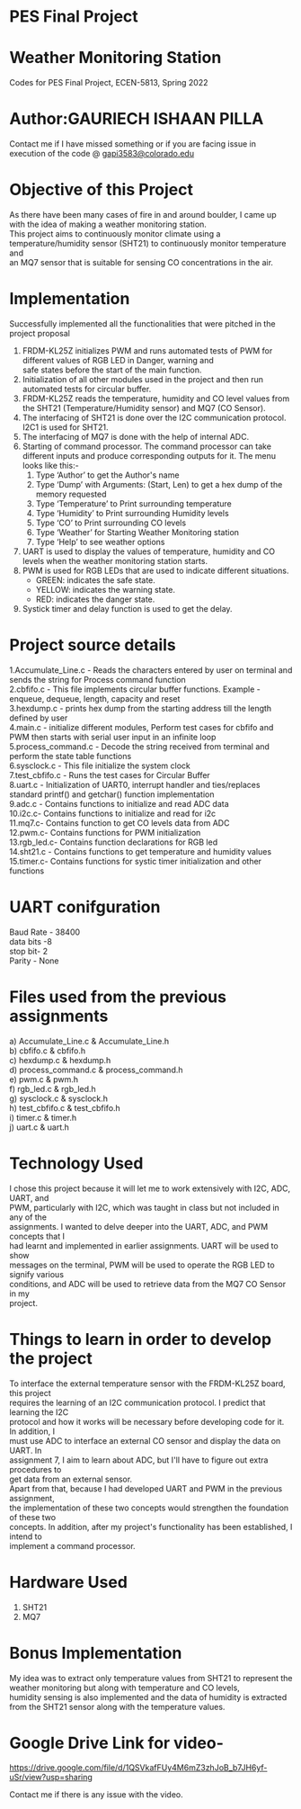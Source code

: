 # PES Final Project
# Weather Monitoring Station

Codes for PES Final Project, ECEN-5813, Spring 2022</br>

# Author:GAURIECH ISHAAN PILLA </br>

Contact me if I have missed something or if you are facing issue in execution of the code @ gapi3583@colorado.edu </br>

# Objective of this Project <br/>
As there have been many cases of fire in and around boulder, I came up with the idea of making a weather monitoring station. <br/>
This project aims to continuously monitor climate using a temperature/humidity sensor (SHT21) to continuously monitor temperature and <br/>
an MQ7 sensor that is suitable for sensing CO concentrations in the air. <br/>

# Implementation <br/>
Successfully implemented all the functionalities that were pitched in the project proposal <br/>

1) FRDM-KL25Z initializes PWM and runs automated tests of PWM for different values of RGB LED in Danger, warning and <br/>
safe states before the start of the main function. <br/>
2) Initialization of all other modules used in the project and then run automated tests for circular buffer. <br/>
3) FRDM-KL25Z reads the temperature, humidity and CO level values from the SHT21 (Temperature/Humidity sensor) and MQ7 (CO Sensor).  <br/>
4) The interfacing of SHT21 is done over the I2C communication protocol. I2C1 is used for SHT21. <br/>
5) The interfacing of MQ7 is done with the help of internal ADC. <br/>
6) Starting of command processor. The command processor can take different inputs and produce corresponding outputs for it. The menu looks like this:- <br/>
	1.	Type ‘Author’ to get the Author's name <br/>
	2.	Type ‘Dump’ with Arguments: (Start, Len) to get a hex dump of the memory requested <br/>
	3.	Type ‘Temperature’ to Print surrounding temperature <br/>
	4.	Type ‘Humidity’ to Print surrounding Humidity levels <br/>
	5.	Type ‘CO’ to Print surrounding CO levels <br/>
	6.	Type ‘Weather’ for Starting Weather Monitoring station <br/>    
	7.	Type ‘Help’ to see weather options <br/>
7) UART is used to display the values of temperature, humidity and CO levels when the weather monitoring station starts. <br/> 
8) PWM is used for RGB LEDs that are used to indicate different situations. <br/>
	- GREEN: indicates the safe state. <br/>
	- YELLOW: indicates the warning state. <br/>
	- RED: indicates the danger state. <br/>
9) Systick timer and delay function is used to get the delay. <br/>


# Project source details </br>

1.Accumulate_Line.c - Reads the characters entered by user on terminal and sends the string for Process command function </br>
2.cbfifo.c - This file implements circular buffer functions. Example - enqueue, dequeue, length, capacity and reset </br>
3.hexdump.c - prints hex dump from the starting address till the length defined by user </br>
4.main.c - initialize different modules, Perform test cases for cbfifo and PWM then starts with serial user input in an infinite loop </br>
5.process_command.c - Decode the string received from terminal and perform the state table functions </br>
6.sysclock.c - This file initialize the system clock </br>
7.test_cbfifo.c - Runs the test cases for Circular Buffer </br>
8.uart.c - Initialization of UART0, interrupt handler and ties/replaces standard printf() and getchar() function implementation </br>
9.adc.c	- Contains functions to initialize and read ADC data </br>
10.i2c.c- Contains functions to initialize and read for i2c </br>
11.mq7.c- Contains function to get CO levels data from ADC </br>
12.pwm.c- Contains functions for PWM initialization </br>
13.rgb_led.c- Contains function declarations for RGB led </br>
14.sht21.c - Contains functions to get temperature and humidity values </br>
15.timer.c- Contains functions for systic timer initialization and other functions </br>

# UART conifguration 	</br>
Baud Rate - 38400 </br>
data bits -8 </br>
stop bit- 2 </br>
Parity - None </br>

# Files used from the previous assignments </br>
a)	Accumulate_Line.c & Accumulate_Line.h </br>
b)	cbfifo.c & cbfifo.h </br>
c)	hexdump.c & hexdump.h </br>
d)	process_command.c & process_command.h </br>
e)	pwm.c & pwm.h </br>
f)	rgb_led.c & rgb_led.h </br>
g)	sysclock.c & sysclock.h </br>
h)	test_cbfifo.c & test_cbfifo.h </br>
i)	timer.c & timer.h </br>
j)	uart.c & uart.h </br>

# Technology Used </br>
I chose this project because it will let me to work extensively with I2C, ADC, UART, and </br>
PWM, particularly with I2C, which was taught in class but not included in any of the </br>
assignments. I wanted to delve deeper into the UART, ADC, and PWM concepts that I </br>
had learnt and implemented in earlier assignments. UART will be used to show </br>
messages on the terminal, PWM will be used to operate the RGB LED to signify various </br>
conditions, and ADC will be used to retrieve data from the MQ7 CO Sensor in my </br>
project. </br>

# Things to learn in order to develop the project </br>
To interface the external temperature sensor with the FRDM-KL25Z board, this project  </br>
requires the learning of an I2C communication protocol. I predict that learning the I2C  </br>
protocol and how it works will be necessary before developing code for it. In addition, I  </br>
must use ADC to interface an external CO sensor and display the data on UART. In </br>
assignment 7, I aim to learn about ADC, but I'll have to figure out extra procedures to </br>
get data from an external sensor.</br>
Apart from that, because I had developed UART and PWM in the previous assignment, </br>
the implementation of these two concepts would strengthen the foundation of these two </br>
concepts. In addition, after my project's functionality has been established, I intend to </br>
implement a command processor. </br>
 

# Hardware Used </br>
1. SHT21 </br>
2. MQ7 </br>

# Bonus Implementation </br>
My idea was to extract only temperature values from SHT21 to represent the weather monitoring but along with temperature and CO levels,  </br>
humidity sensing is also implemented and the data of humidity is extracted from the SHT21 sensor along with the temperature values. </br>

# Google Drive Link for video- </br>
https://drive.google.com/file/d/1QSVkafFUy4M6mZ3zhJoB_b7JH6yf-uSr/view?usp=sharing </br>

Contact me if there is any issue with the video. </br>